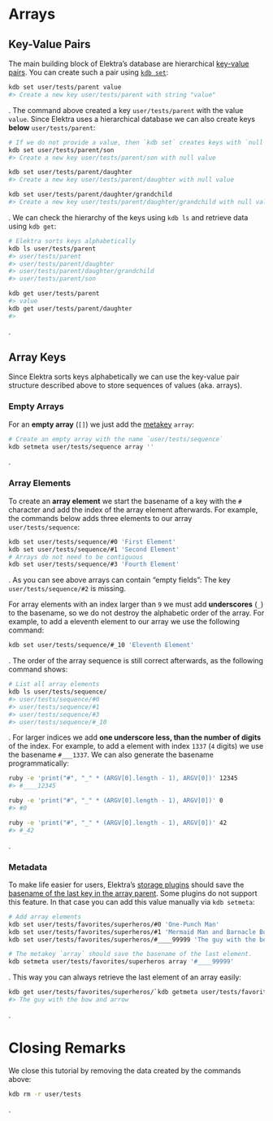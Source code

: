 # Arrays

## Key-Value Pairs

The main building block of Elektra’s database are hierarchical [key-value pairs](https://en.wikipedia.org/wiki/Key-value_database). You can create such a pair using [`kdb set`](../doc/help/kdb-set.md):

```sh
kdb set user/tests/parent value
#> Create a new key user/tests/parent with string "value"
```

. The command above created a key `user/tests/parent` with the value `value`. Since Elektra uses a hierarchical database we can also create keys **below** `user/tests/parent`:

```sh
# If we do not provide a value, then `kdb set` creates keys with `null` values.
kdb set user/tests/parent/son
#> Create a new key user/tests/parent/son with null value

kdb set user/tests/parent/daughter
#> Create a new key user/tests/parent/daughter with null value

kdb set user/tests/parent/daughter/grandchild
#> Create a new key user/tests/parent/daughter/grandchild with null value
```

. We can check the hierarchy of the keys using `kdb ls` and retrieve data using `kdb get`:

```sh
# Elektra sorts keys alphabetically
kdb ls user/tests/parent
#> user/tests/parent
#> user/tests/parent/daughter
#> user/tests/parent/daughter/grandchild
#> user/tests/parent/son

kdb get user/tests/parent
#> value
kdb get user/tests/parent/daughter
#>
```

.

## Array Keys

Since Elektra sorts keys alphabetically we can use the key-value pair structure described above to store sequences of values (aka. arrays).

### Empty Arrays

For an **empty array** (`[]`) we just add the [metakey](../help/elektra-metadata.md) `array`:

```sh
# Create an empty array with the name `user/tests/sequence`
kdb setmeta user/tests/sequence array ''
```

.

### Array Elements

To create an **array element** we start the basename of a key with the `#` character and add the index of the array element afterwards. For example, the commands below adds three elements to our array `user/tests/sequence`:

```sh
kdb set user/tests/sequence/#0 'First Element'
kdb set user/tests/sequence/#1 'Second Element'
# Arrays do not need to be contiguous
kdb set user/tests/sequence/#3 'Fourth Element'
```

. As you can see above arrays can contain “empty fields”: The key `user/tests/sequence/#2` is missing.

For array elements with an index larger than `9` we must add **underscores** (`_`) to the basename, so we do not destroy the alphabetic order of the array. For example, to add a eleventh element to our array we use the following command:

```sh
kdb set user/tests/sequence/#_10 'Eleventh Element'
```

. The order of the array sequence is still correct afterwards, as the following command shows:

```sh
# List all array elements
kdb ls user/tests/sequence/
#> user/tests/sequence/#0
#> user/tests/sequence/#1
#> user/tests/sequence/#3
#> user/tests/sequence/#_10
```

. For larger indices we add **one underscore less, than the number of digits** of the index. For example, to add a element with index `1337` (`4` digits) we use the basename `#___1337`. We can also generate the basename programmatically:

```bash
ruby -e 'print("#", "_" * (ARGV[0].length - 1), ARGV[0])' 12345
#> #____12345

ruby -e 'print("#", "_" * (ARGV[0].length - 1), ARGV[0])' 0
#> #0

ruby -e 'print("#", "_" * (ARGV[0].length - 1), ARGV[0])' 42
#> #_42
```

.

### Metadata

To make life easier for users, Elektra’s [storage plugins](plugins.md) should save the [basename of the last key in the array parent](../decisions/array.md). Some plugins do not support this feature. In that case you can add this value manually via `kdb setmeta`:

```sh
# Add array elements
kdb set user/tests/favorites/superheros/#0 'One-Punch Man'
kdb set user/tests/favorites/superheros/#1 'Mermaid Man and Barnacle Boy'
kdb set user/tests/favorites/superheros/#____99999 'The guy with the bow and arrow'

# The metakey `array` should save the basename of the last element.
kdb setmeta user/tests/favorites/superheros array '#____99999'
```

. This way you can always retrieve the last element of an array easily:

```sh
kdb get user/tests/favorites/superheros/`kdb getmeta user/tests/favorites/superheros array`
#> The guy with the bow and arrow
```

.

# Closing Remarks

We close this tutorial by removing the data created by the commands above:

```sh
kdb rm -r user/tests
```

.
